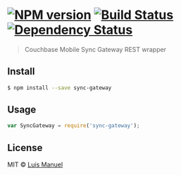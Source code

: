 #  [![NPM version][npm-image]][npm-url] [![Build Status][travis-image]][travis-url] [![Dependency Status][daviddm-image]][daviddm-url]

> Couchbase Mobile Sync Gateway REST wrapper


## Install

```sh
$ npm install --save sync-gateway
```


## Usage

```js
var SyncGateway = require('sync-gateway');

```


## License

MIT © [Luis Manuel](https://github.com/luismanuel001)


[npm-image]: https://badge.fury.io/js/sync-gateway.svg
[npm-url]: https://npmjs.org/package/sync-gateway
[travis-image]: https://travis-ci.org/luismanuel001/sync-gateway.svg?branch=master
[travis-url]: https://travis-ci.org/luismanuel001/sync-gateway
[daviddm-image]: https://david-dm.org/luismanuel001/sync-gateway.svg?theme=shields.io
[daviddm-url]: https://david-dm.org/luismanuel001/sync-gateway
